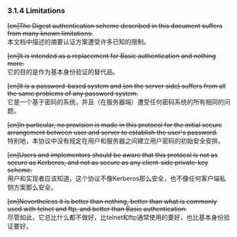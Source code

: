### 3.1.4 Limitations  

~~[en]The Digest authentication scheme described in this document suffers from many known limitations.~~  
本文档中描述的摘要认证方案遭受许多已知的限制。  

~~[en]It is intended as a replacement for Basic authentication and nothing more.~~  
它的目的是作为基本身份验证的替代品。  

~~[en]It is a password-based system and (on the server side) suffers from all the same problems of any password system.~~  
它是一个基于密码的系统，并且（在服务器端）遭受任何密码系统的所有相同的问题。  

~~[en]In particular, no provision is made in this protocol for the initial secure arrangement between user and server to establish the user's password.~~  
特别地，本协议中没有规定在用户和服务器之间建立用户密码的初始安全安排。  

~~[en]Users and implementors should be aware that this protocol is not as secure as Kerberos, and not as secure as any client-side private-key scheme.~~  
用户和实现者应该知道，这个协议不像Kerberos那么安全，也不像任何客户端私钥方案那么安全。  

~~[en]Nevertheless it is better than nothing, better than what is commonly used with telnet and ftp, and better than Basic authentication.~~  
尽管如此，它总比什么都不做好，比telnet和ftp通常使用的要好，也比基本身份验证要好。  



